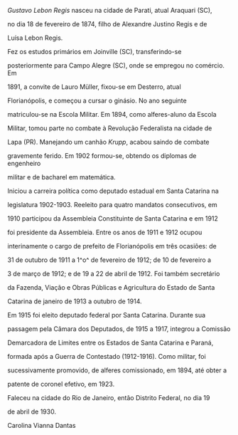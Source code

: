 

*Gustavo Lebon Regis* nasceu na cidade de Parati, atual Araquari (SC),

no dia 18 de fevereiro de 1874, filho de Alexandre Justino Regis e de

Luísa Lebon Regis.



Fez os estudos primários em Joinville (SC), transferindo-se

posteriormente para Campo Alegre (SC), onde se empregou no comércio. Em

1891, a convite de Lauro Müller, fixou-se em Desterro, atual

Florianópolis, e começou a cursar o ginásio. No ano seguinte

matriculou-se na Escola Militar. Em 1894, como alferes-aluno da Escola

Militar, tomou parte no combate à Revolução Federalista na cidade de

Lapa (PR). Manejando um canhão *Krupp*, acabou saindo de combate

gravemente ferido. Em 1902 formou-se, obtendo os diplomas de engenheiro

militar e de bacharel em matemática.



Iniciou a carreira política como deputado estadual em Santa Catarina na

legislatura 1902-1903. Reeleito para quatro mandatos consecutivos, em

1910 participou da Assembleia Constituinte de Santa Catarina e em 1912

foi presidente da Assembleia. Entre os anos de 1911 e 1912 ocupou

interinamente o cargo de prefeito de Florianópolis em três ocasiões: de

31 de outubro de 1911 a 1^o^ de fevereiro de 1912; de 10 de fevereiro a

3 de março de 1912; e de 19 a 22 de abril de 1912. Foi também secretário

da Fazenda, Viação e Obras Públicas e Agricultura do Estado de Santa

Catarina de janeiro de 1913 a outubro de 1914.



Em 1915 foi eleito deputado federal por Santa Catarina. Durante sua

passagem pela Câmara dos Deputados, de 1915 a 1917, integrou a Comissão

Demarcadora de Limites entre os Estados de Santa Catarina e Paraná,

formada após a Guerra de Contestado (1912-1916). Como militar, foi

sucessivamente promovido, de alferes comissionado, em 1894, até obter a

patente de coronel efetivo, em 1923.



Faleceu na cidade do Rio de Janeiro, então Distrito Federal, no dia 19

de abril de 1930.



Carolina Vianna Dantas



